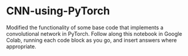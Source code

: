 # CNN-using-PyTorch
Modified the functionality of some base code that implements a convolutional network in PyTorch. 
Follow along this notebook in Google Colab, running each code block as you go, and insert answers where appropriate.
